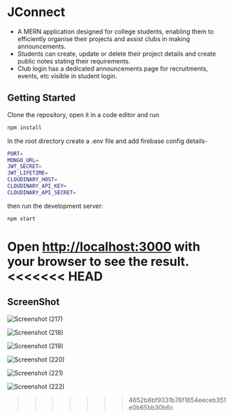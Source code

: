 # JConnect

- A MERN application designed for college students, enabling them to efficiently organise their projects and assist clubs in making announcements.
- Students can create, update or delete their project details and create public notes stating their requirements.
- Club login has a dedicated announcements page for recruitments, events, etc visible in student login.

## Getting Started

Clone the repository, open it in a code editor and run

```bash
npm install
```

In the root directory create a .env file and add firebase config details-

```bash
PORT=
MONGO_URL=
JWT_SECRET=
JWT_LIFETIME=
CLOUDINARY_HOST=
CLOUDINARY_API_KEY=
CLOUDINARY_API_SECRET=
```

then run the development server:

```bash
npm start
```

Open [http://localhost:3000](http://localhost:3000) with your browser to see the result.
<<<<<<< HEAD
=======

## ScreenShot

![Screenshot (217)](https://github.com/foxcode11/JConnect/assets/97304706/c1fc8954-8bea-44b0-a3e8-8eae6e186e7f)

![Screenshot (218)](https://github.com/foxcode11/JConnect/assets/97304706/061f6372-6aac-4576-ba47-52aa346c3061)

![Screenshot (219)](https://github.com/foxcode11/JConnect/assets/97304706/b30f550e-f76c-4f8e-a64c-c7f0915faed7)

![Screenshot (220)](https://github.com/foxcode11/JConnect/assets/97304706/b4bcadeb-ef10-4de8-9137-3befa5aff968)

![Screenshot (221)](https://github.com/foxcode11/JConnect/assets/97304706/33a868a1-c053-4214-8277-63055a01cd87)

![Screenshot (222)](https://github.com/foxcode11/JConnect/assets/97304706/cfb1f469-41cb-4f99-a535-a90c956d5388)



>>>>>>> 4652b8bf9331b76f1654eeceb351e0b65bb30b6c
